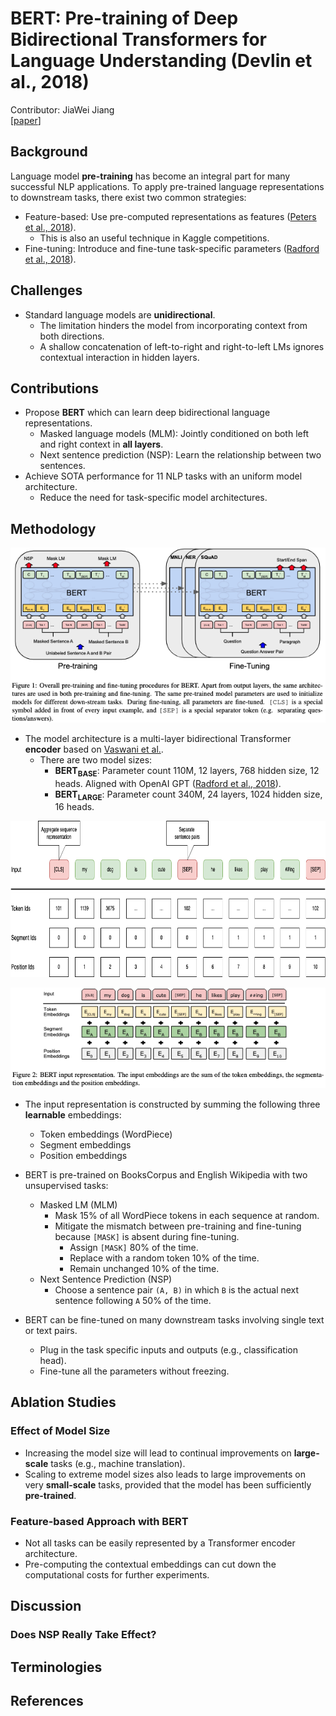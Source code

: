 # BERT: Pre-training of Deep Bidirectional Transformers for Language Understanding (Devlin et al., 2018)
Contributor: JiaWei Jiang <br>
[[paper](https://arxiv.org/abs/1810.04805)]

## Background
Language model **pre-training** has become an integral part for many successful NLP applications. To apply pre-trained language representations to downstream tasks, there exist two common strategies:
* Feature-based: Use pre-computed representations as features ([Peters et al., 2018](https://arxiv.org/abs/1802.05365)).
    * This is also an useful technique in Kaggle competitions.
* Fine-tuning: Introduce and fine-tune task-specific parameters ([Radford et al., 2018](https://cdn.openai.com/research-covers/language-unsupervised/language_understanding_paper.pdf)).

## Challenges
* Standard language models are **unidirectional**.
    * The limitation hinders the model from incorporating context from both directions.
    * A shallow concatenation of left-to-right and right-to-left LMs ignores contextual interaction in hidden layers.

## Contributions
* Propose **BERT** which can learn deep bidirectional language representations.
    * Masked language models (MLM): Jointly conditioned on both left and right context in **all layers**.
    * Next sentence prediction (NSP): Learn the relationship between two sentences.
* Achieve SOTA performance for 11 NLP tasks with an uniform model architecture.
    * Reduce the need for task-specific model architectures.

## Methodology

![](../../assets/bert_fig1.png)

* The model architecture is a multi-layer bidirectional Transformer **encoder** based on [Vaswani et al.](https://arxiv.org/abs/1706.03762).
    * There are two model sizes:
        * <strong>BERT<sub>BASE</sub></strong>: Parameter count 110M, 12 layers, 768 hidden size, 12 heads. Aligned with OpenAI GPT ([Radford et al., 2018](https://cdn.openai.com/research-covers/language-unsupervised/language_understanding_paper.pdf)).
        * <strong>BERT<sub>LARGE</sub></strong>: Parameter count 340M, 24 layers, 1024 hidden size, 16 heads.

<img src="../../assets/bert_emb_ids.png" width="550" height="250" />

![](../../assets/bert_fig2.png)

* The input representation is constructed by summing the following three **learnable** embeddings:
    * Token embeddings (WordPiece)
    * Segment embeddings
    * Position embeddings

* BERT is pre-trained on BooksCorpus and English Wikipedia with two unsupervised tasks:
    * Masked LM (MLM)
        * Mask $15$% of all WordPiece tokens in each sequence at random.
        * Mitigate the mismatch between pre-training and fine-tuning because `[MASK]` is absent during fine-tuning.
            * Assign `[MASK]` $80$% of the time.
            * Replace with a random token $10$% of the time.
            * Remain unchanged $10$% of the time.
    * Next Sentence Prediction (NSP)
        * Choose a sentence pair `(A, B)` in which `B` is the actual next sentence following `A` $50$% of the time.

* BERT can be fine-tuned on many downstream tasks involving single text or text pairs.
    * Plug in the task specific inputs and outputs (e.g., classification head).
    * Fine-tune all the parameters without freezing.

## Ablation Studies
### Effect of Model Size
* Increasing the model size will lead to continual improvements on **large-scale** tasks (e.g., machine translation).
* Scaling to extreme model sizes also leads to large improvements on very **small-scale** tasks, provided that the model has been sufficiently **pre-trained**.
### Feature-based Approach with BERT
* Not all tasks can be easily represented by a Transformer encoder architecture. 
* Pre-computing the contextual embeddings can cut down the computational costs for further experiments.

## Discussion
### Does NSP Really Take Effect?

## Terminologies
## References
